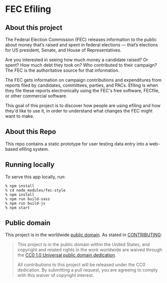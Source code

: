 # FEC Efiling

## About this project

The Federal Election Commission (FEC) releases information to the public about money that’s raised and spent in federal elections — that’s elections for US president, Senate, and House of Representatives.

Are you interested in seeing how much money a candidate raised? Or spent? How much debt they took on? Who contributed to their campaign? The FEC is the authoritative source for that information.

The FEC gets information on campaign contributions and expenditures from reports filed by candidates, committees, parties, and PACs. Efiling is when they file these reports electronically using the FEC's free software, FECfile, or other commercial software.

This goal of this project is to discover how people are using efiling and how they'd like to use it, in order to understand what changes the FEC might want to make.

## About this Repo

This repo contains a static prototype for user testing data entry into a web-based efiling system.

## Running locally

To serve this app locally, run:

```shell
% npm install
% cd node_modules/fec-style
% npm install
% npm run build-sass
% npm run build-js
% npm start
```

## Public domain
This project is in the worldwide [public domain](LICENSE.md). As stated in [CONTRIBUTING](CONTRIBUTING.md):

> This project is in the public domain within the United States, and copyright and related rights in the work worldwide are waived through the [CC0 1.0 Universal public domain dedication](https://creativecommons.org/publicdomain/zero/1.0/).
>
> All contributions to this project will be released under the CC0 dedication. By submitting a pull request, you are agreeing to comply with this waiver of copyright interest.
